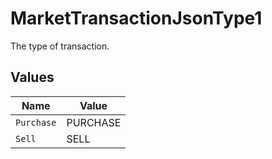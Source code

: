 # MarketTransactionJsonType1

The type of transaction.


## Values

| Name       | Value      |
| ---------- | ---------- |
| `Purchase` | PURCHASE   |
| `Sell`     | SELL       |